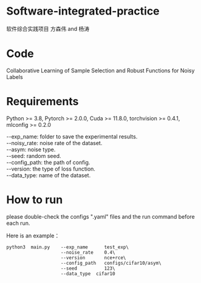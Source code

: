 # Software-integrated-practice
软件综合实践项目
方森伟 and 杨涛
# Code
Collaborative Learning of Sample Selection and  Robust Functions for Noisy Labels

# Requirements
Python >= 3.8, Pytorch >= 2.0.0, Cuda >= 11.8.0, torchvision >= 0.4.1, mlconfig >= 0.2.0


--exp_name:  folder to save the experimental results.\
--noisy_rate:  noise rate of the dataset.\
--asym:  noise type.\
--seed:  random seed.\
--config_path:  the path of config.\
--version:  the type of loss function.\
--data_type:  name of the dataset.

# How to run
please double-check the configs ".yaml" files and the run command before each run.

Here is an example：
```
python3  main.py    --exp_name      test_exp\
                    --noise_rate    0.4\
                    --version       nce+rce\
                    --config_path   configs/cifar10/asym\
                    --seed          123\
                    --data_type  cifar10
```
